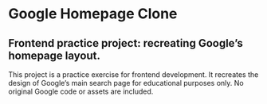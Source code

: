 # Google Homepage Clone

## Frontend practice project: recreating Google’s homepage layout.

This project is a practice exercise for frontend development. It recreates the design of Google’s main search page for educational purposes only. No original Google code or assets are included.